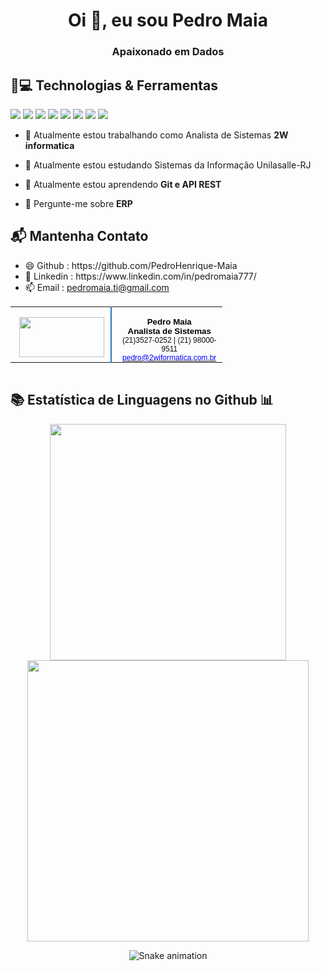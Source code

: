 <h1 align="center">Oi 👋, eu sou Pedro Maia</h1>
<h3 align="center">Apaixonado em Dados</h3>

<h2> 🚀💻 Technologias & Ferramentas </h2> 
<div  align="center"; style="display : inline ; margin-right: 30px">
  <img src="https://img.shields.io/badge/Python-3776AB?style=for-the-badge&logo=python&logoColor=white" />
  <img src="https://img.shields.io/badge/HTML5-E34F26?style=for-the-badge&logo=html5&logoColor=white" /> 
  <img src="https://img.shields.io/badge/CSS-239120?&style=for-the-badge&logo=css3&logoColor=white" />  
  <img src="https://img.shields.io/badge/JavaScript-F7DF1E?style=for-the-badge&logo=javascript&logoColor=black" />   
  <img src="https://img.shields.io/badge/C-00599C?style=for-the-badge&logo=c&logoColor=white" />  
  <img src="https://img.shields.io/badge/Java-ED8B00?style=for-the-badge&logo=java&logoColor=white" /> 
  <img src="https://img.shields.io/badge/MySQL-00000F?style=for-the-badge&logo=mysql&logoColor=white" />  
  <img src="https://img.shields.io/badge/Microsoft_Excel-217346?style=for-the-badge&logo=microsoft-excel&logoColor=white" />   
</div>
<div>

  - 🔭 Atualmente estou trabalhando como Analista de Sistemas **2W informatica**

  - 🔭 Atualmente estou estudando Sistemas da Informação Unilasalle-RJ

  - 🌱 Atualmente estou aprendendo **Git e API REST**

  - 💬 Pergunte-me sobre **ERP**

  <h2> 📬 Mantenha Contato</h2>

  <ul>
  <li> 😄 Github : https://github.com/PedroHenrique-Maia </li>
    <li> 💬 Linkedin : https://www.linkedin.com/in/pedromaia777/ </li>
    <li>📫 Email : <a href=mailto:pedromaia.ti@gmail.com>pedromaia.ti@gmail.com</a>  
  </ul>
</div>
<div align="center">
  <table border="0" cellspacing="0" cellpadding="0" style="border-collapse:collapse">
    <tbody>
      <tr style="height:0pt">
        <td width="162" valign="top" style="width:120.0pt;border:none;border-right:solid #2e74b5 1.5pt;padding:0cm 0pt 0cm 0pt;height:0pt">
          <p class="MsoNormal" align="center" style="margin-bottom:0cm;text-align:center;line-height:normal">&nbsp;<img src="https://drive.google.com/uc?id=1ZEy6KO6F_6aD1kwQRQJ8MeAnO71zGSWi&export=download" width="136" height="64">
          </p>
        </td>
        <td width="270" valign="top" style="width:127.55pt;border:none;padding:0cm 0pt 0cm 5.4pt;height:0pt">
          <p class="MsoNormal" align="center" style="margin-bottom:0cm;text-align:center;line-height:normal">
            <b>
              <span style="font-size:10.0pt;font-family:&quot;Bahnschrift SemiLight&quot;,sans-serif;color:black">Pedro Maia<br>Analista de Sistemas
              </span>
            </b>
              <span style="font-size:9.0pt;font-family:&quot;Bahnschrift SemiLight&quot;,sans-serif;color:#0d0d0d">
                <br>(21)3527-0252 | (21) 98000-9511
                <br>
            </span>
            <span style="font-size:9.0pt;font-family:&quot;Bahnschrift SemiLight&quot;,sans-serif">
              <a href="mailto:pedro@2wiformatica.com.br" target="_blank">
                <span style="color:blue">pedro@2wiformatica.com.br
                </span></a></span><span style="font-size:8.0pt">
            </span>
          </p>
        </td>
      </tr>
    </tbody>
  </table>
  <table border="0" cellspacing="0" cellpadding="0" style="border-collapse:collapse">
  </table>
</div>

<h2> 📚 Estatística de Linguagens no Github 📊</h2> 

<div align="center">
  <img src="https://github-readme-stats-eight-theta.vercel.app/api/top-langs/?username=PedroHenrique-Maia&layout=compact&langs_count=8&theme=chartreuse-dark" width="378"/>
  <img src="https://github-readme-stats-eight-theta.vercel.app/api?username=PedroHenrique-Maia&show_icons=true&theme=highcontrast&include_all_commits=true&count_private=true"width="450"/>

![Snake animation](https://github.com/PedroHenrique-Maia/rafaballerini/blob/output/github-contribution-grid-snake.svg)
  </div>
